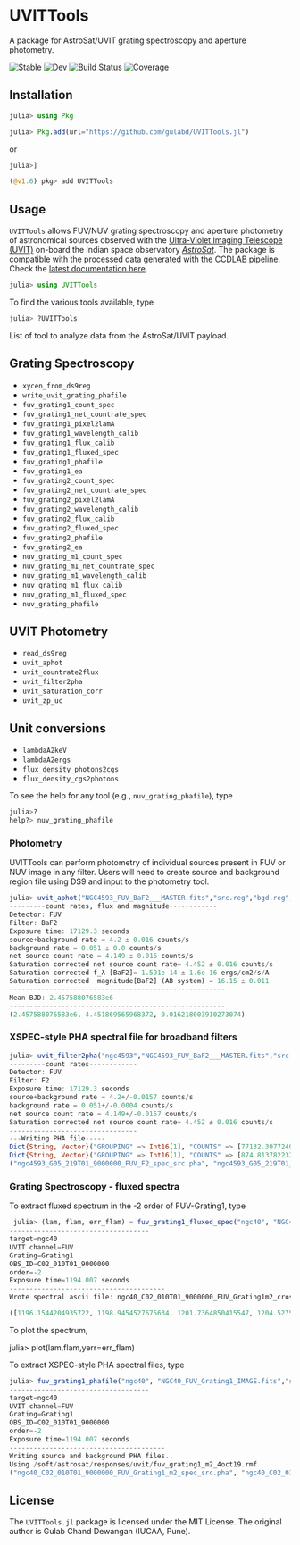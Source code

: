 # UVITTools

A package for AstroSat/UVIT grating spectroscopy and aperture photometry. 

[![Stable](https://img.shields.io/badge/docs-stable-blue.svg)](https://gulabd.github.io/UVITTools.jl/dev)
[![Dev](https://img.shields.io/badge/docs-dev-blue.svg)](https://gulabd.github.io/UVITTools.jl/dev)
[![Build Status](https://github.com/gulabd/UVITTools.jl/actions/workflows/CI.yml/badge.svg?branch=main)](https://github.com/gulabd/UVITTools.jl/actions/workflows/CI.yml?query=branch%3Amain)
[![Coverage](https://codecov.io/gh/gulabd/UVITTools.jl/branch/main/graph/badge.svg)](https://codecov.io/gh/gulabd/UVITTools.jl)

## Installation

```julia
julia> using Pkg

julia> Pkg.add(url="https://github.com/gulabd/UVITTools.jl")
```
or
```julia
julia>]

(@v1.6) pkg> add UVITTools
```



## Usage
`UVITTools` allows FUV/NUV grating spectroscopy and aperture photometry of astronomical sources observed with the [Ultra-Violet Imaging Telescope (UVIT)](https://uvit.iiap.res.in/) on-board the Indian space observatory [*AstroSat*](https://www.isro.gov.in/AstroSat.html).  The package is compatible with the processed data generated  with the [CCDLAB pipeline](https://iopscience.iop.org/article/10.1088/1538-3873/aa8800). Check the [latest documentation here](https://gulabd.github.io/UVITTools.jl/dev/).

```julia
julia> using UVITTools
```
To find the various tools available, type

```julia
julia> ?UVITTools
```
List of tool to analyze data from the AstroSat/UVIT payload.


## Grating Spectroscopy
- `xycen_from_ds9reg`
- `write_uvit_grating_phafile`
- `fuv_grating1_count_spec `
- `fuv_grating1_net_countrate_spec`
- `fuv_grating1_pixel2lamA ` 
- `fuv_grating1_wavelength_calib `
- `fuv_grating1_flux_calib `
- `fuv_grating1_fluxed_spec `
- `fuv_grating1_phafile `
- `fuv_grating1_ea`
- `fuv_grating2_count_spec `
- `fuv_grating2_net_countrate_spec `
- `fuv_grating2_pixel2lamA `
- `fuv_grating2_wavelength_calib `
- `fuv_grating2_flux_calib`
- `fuv_grating2_fluxed_spec`
- `fuv_grating2_phafile `
- `fuv_grating2_ea`
- `nuv_grating_m1_count_spec `
- `nuv_grating_m1_net_countrate_spec `
- `nuv_grating_m1_wavelength_calib `
- `nuv_grating_m1_flux_calib `
- `nuv_grating_m1_fluxed_spec`
- `nuv_grating_phafile`


##  UVIT Photometry 
- `read_ds9reg`
- `uvit_aphot `
- `uvit_countrate2flux `
- `uvit_filter2pha`
- `uvit_saturation_corr`
- `uvit_zp_uc`

## Unit conversions
- `lambdaA2keV`
- `lambdaA2ergs`
- `flux_density_photons2cgs`
- `flux_density_cgs2photons`



To see the help for any tool (e.g., `nuv_grating_phafile`), type

```julia
julia>?
help?> nuv_grating_phafile
```

### Photometry
UVITTools can perform photometry of individual sources present in FUV or NUV image in any filter. Users will need to create source and background region file using DS9 and input to the photometry tool. 

```julia
julia> uvit_aphot("NGC4593_FUV_BaF2___MASTER.fits","src.reg","bgd.reg",satu_corr=true)
---------count rates, flux and magnitude------------
Detector: FUV
Filter: BaF2
Exposure time: 17129.3 seconds
source+background rate = 4.2 ± 0.016 counts/s
background rate = 0.051 ± 0.0 counts/s
net source count rate = 4.149 ± 0.016 counts/s
Saturation corrected net source count rate= 4.452 ± 0.016 counts/s
Saturation corrected f_λ [BaF2]= 1.591e-14 ± 1.6e-16 ergs/cm2/s/A
Saturation corrected  magnitude[BaF2] (AB system) = 16.15 ± 0.011
------------------------------------------------------
Mean BJD: 2.457588076583e6
------------------------------------------------------
(2.457588076583e6, 4.451869565968372, 0.016218003910273074)
```

### XSPEC-style PHA spectral file for broadband filters

```julia
julia> uvit_filter2pha("ngc4593","NGC4593_FUV_BaF2___MASTER.fits","src.reg","bgd.reg")
---------count rates------------
Detector: FUV
Filter: F2
Exposure time: 17129.3 seconds
source+background rate = 4.2+/-0.0157 counts/s
background rate = 0.051+/-0.0004 counts/s
net source count rate = 4.149+/-0.0157 counts/s
Saturation corrected net source count rate= 4.452 ± 0.016 counts/s
--------------------------------
---Writing PHA file-----
Dict{String, Vector}("GROUPING" => Int16[1], "COUNTS" => [77132.30772409608], "CHANNEL" => Int32[1], "QUALITY" => Int16[0])
Dict{String, Vector}("GROUPING" => Int16[1], "COUNTS" => [874.8137822323066], "CHANNEL" => Int32[1], "QUALITY" => Int16[0])
("ngc4593_G05_219T01_9000000_FUV_F2_spec_src.pha", "ngc4593_G05_219T01_9000000_FUV_F2_spec_bgd.pha")
```
### Grating Spectroscopy - fluxed spectra

  To extract fluxed spectrum in the -2 order of FUV-Grating1, type 
```julia
 julia> (lam, flam, err_flam) = fuv_grating1_fluxed_spec("ngc40", "NGC40_FUV_Grating1_IMAGE.fits","src.reg","bgd.reg", order=-2, cross_disp_width_pixels = 40, angle_xaxis_disp_deg=0.0)
-----------------------------------
target=ngc40
UVIT channel=FUV
Grating=Grating1
OBS_ID=C02_010T01_9000000
order=-2
Exposure time=1194.007 seconds
---------------------------------------
Wrote spectral ascii file: ngc40_C02_010T01_9000000_FUV_Grating1m2_crossdisp_50pixels_spec.dat

([1196.1544204935722, 1198.9454527675634, 1201.7364850415547, 1204.527517315546, 1207.3185495895373, 1210.1095818635285, 1212.9006141375198, 1215.691646411511, 1218.4826786855024, 1221.2737109594932  …  1773.898101209758, 1776.6891334837492, 1779.4801657577405, 1782.2711980317317, 1785.062230305723, 1787.8532625797143, 1790.6442948537056, 1793.4353271276968, 1796.2263594016881, 1799.0173916756794], [5.045466629574188e-13, 4.3150185620641407e-13, 3.20002438057737e-13, 2.1473337940718712e-13, 3.1256136935946915e-13, 3.309620601584206e-13, 2.330335115352435e-13, 2.8446859045530054e-13, 2.969928077009422e-13, 1.8559317187843672e-13  …  4.78007919733574e-13, 4.1855639102711703e-13, 6.104105792024475e-13, 5.793213715591102e-13, 5.984233168019304e-13, 6.895818454682478e-13, 6.118620245824862e-13, 7.615785936600397e-13, 8.907679878495615e-13, 7.61419751498956e-13], [1.0267947190347392e-13, 8.637264104461592e-14, 6.972295297643998e-14, 5.840516168789386e-14, 5.6833639705142054e-14, 5.42522362473877e-14, 4.587473745925019e-14, 4.4072190863771767e-14, 4.2681889008873683e-14, 3.599499296873876e-14  …  5.96764312139293e-14, 6.233276080702569e-14, 7.279889935967496e-14, 7.101598452391445e-14, 7.784002780312587e-14, 8.738266189464572e-14, 8.352764933553134e-14, 1.0110334674900172e-13, 1.1547586393436977e-13, 1.0992802034895543e-13])
```

To plot the spectrum,

julia> plot(lam,flam,yerr=err_flam)



To extract XSPEC-style PHA spectral files, type

```julia
julia> fuv_grating1_phafile("ngc40", "NGC40_FUV_Grating1_IMAGE.fits","src.reg","bgd.reg", order=-2, cross_disp_width_pixel = 40, angle_xaxis_disp_deg=0.0)
-----------------------------------
target=ngc40
UVIT channel=FUV
Grating=Grating1
OBS_ID=C02_010T01_9000000
order=-2
Exposure time=1194.007 seconds
---------------------------------------
Writing source and background PHA files..
Using /soft/astrosat/responses/uvit/fuv_grating1_m2_4oct19.rmf
("ngc40_C02_010T01_9000000_FUV_Grating1_m2_spec_src.pha", "ngc40_C02_010T01_9000000_FUV_Grating1_m2_spec_bgd.pha")
```

## License
The `UVITTools.jl` package is licensed under the MIT License. The original author is Gulab Chand Dewangan (IUCAA, Pune).
